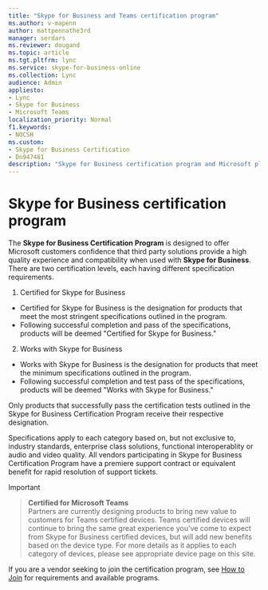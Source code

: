 ```yaml
---
title: "Skype for Business and Teams certification program"
ms.author: v-mapenn
author: mattpennathe3rd
manager: serdars
ms.reviewer: dougand
ms.topic: article
ms.tgt.pltfrm: lync
ms.service: skype-for-business-online
ms.collection: Lync
audience: Admin
appliesto:
- Lync
- Skype for Business 
- Microsoft Teams
localization_priority: Normal
f1.keywords:
- NOCSH
ms.custom:
- Skype for Business Certification
- Dn947481
description: "Skype for Business certification program and Microsoft plans to test and certify IP phones for Skype for Business through the Skype for Business Certification Program."
---
```


#  Skype for Business certification program

The **Skype for Business Certification Program** is designed to offer Microsoft customers confidence that third party solutions provide a high quality experience and compatibility when used with **Skype for Business**.
There are two certification levels, each having different specification requirements.

1. Certified for Skype for Business
- Certified for Skype for Business is the designation for products that meet the most stringent specifications outlined in the program.
- Following successful completion and pass of the specifications, products will be deemed "Certified for Skype for Business."
2. Works with Skype for Business
- Works with Skype for Business is the designation for products that meet the minimum specifications outlined in the program. 
- Following successful completion and test pass of the specifications, products will be deemed "Works with Skype for Business."

Only products that successfully pass the certification tests outlined in the Skype for Business Certification Program receive their respective designation.

Specifications apply to each category based on, but not exclusive to, industry standards, enterprise class solutions, functional interoperablity or audio and video quality. All vendors participating in Skype for Business Certification Program have a premiere support contract or equivalent benefit for rapid resolution of support tickets.

> [!IMPORTANT]  

> **Certified for Microsoft Teams** <br/> Partners are currently designing products to bring new value to customers for Teams certified devices. Teams certified devices will continue to bring the same great experience you've come to expect from Skype for Business certified devices, but will add new benefits based on the device type. For more details as it applies to each category of devices, please see appropriate device page on this site.

If you are a vendor seeking to join the certification program, see [How to Join](how-to-join.md) for requirements and available programs.
